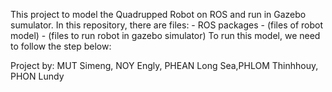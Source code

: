 This project to model the Quadrupped Robot on ROS and run in Gazebo sumulator.
In this repository, there are files:
	- ROS packages
	- (files of robot model)
	- (files to run robot in gazebo simulator)
To run this model, we need to follow the step below:

Project by: MUT Simeng, NOY Engly, PHEAN Long Sea,PHLOM Thinhhouy, PHON Lundy
